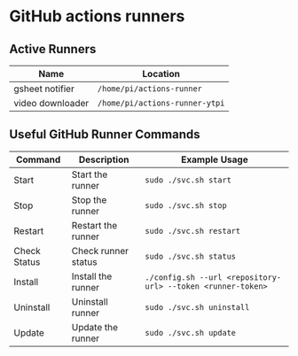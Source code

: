 # GitHub actions runners


## Active Runners

| Name | Location |
|--------|---------|
|gsheet notifier|`/home/pi/actions-runner`|
|video downloader|`/home/pi/actions-runner-ytpi`|

## Useful GitHub Runner Commands

| Command            | Description         | Example Usage                                      |
|--------------------|--------------------|----------------------------------------------------|
| Start        | Start the runner    | `sudo ./svc.sh start`                              |
| Stop        | Stop the runner     | `sudo ./svc.sh stop`                               |
| Restart     | Restart the runner  | `sudo ./svc.sh restart`                            |
| Check Status       | Check runner status | `sudo ./svc.sh status`                             |
| Install     | Install the runner  | `./config.sh --url <repository-url> --token <runner-token>` |
| Uninstall   | Uninstall runner    | `sudo ./svc.sh uninstall`                          |
| Update      | Update the runner   | `sudo ./svc.sh update`                             |

